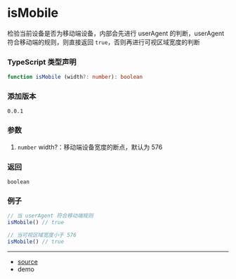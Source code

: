 # isMobile

检验当前设备是否为移动端设备，内部会先进行 userAgent 的判断，userAgent 符合移动端的规则，则直接返回 `true`，否则再进行可视区域宽度的判断




### TypeScript 类型声明

```typescript
function isMobile (width?: number): boolean
```



### 添加版本

`0.0.1`



### 参数
1. `number` width?：移动端设备宽度的断点，默认为 576

   

### 返回

`boolean`



### 例子

```typescript
// 当 userAgent 符合移动端规则
isMobile() // true

// 当可视区域宽度小于 576
isMobile() // true
```


----

- [source](https://github.com/iius-l/iius-s/blob/main/src/is/isMobile.ts)
- demo